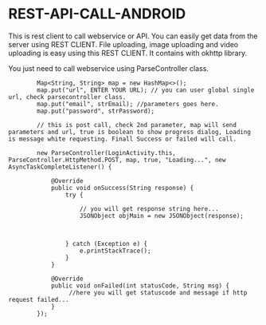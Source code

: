 # REST-API-CALL-ANDROID
This is rest client to call webservice or API. You can easily get data from the server using REST CLIENT. File uploading, image uploading and video uploading is easy using this REST CLIENT. It contains with okhttp library.

You just need to call webservice using ParseController class.

            Map<String, String> map = new HashMap<>();
            map.put("url", ENTER YOUR URL); // you can user global single url, check parsecontroller class.
            map.put("email", strEmail); //parameters goes here.
            map.put("password", strPassword);
            
            // this is post call, check 2nd parameter, map will send parameters and url, true is boolean to show progress dialog, Loading is message white requesting. Finall Success or failed will call.
            
            new ParseController(LoginActivity.this, ParseController.HttpMethod.POST, map, true, "Loading...", new                                AsyncTaskCompleteListener() {

                @Override
                public void onSuccess(String response) {
                    try {
                    
                        // you will get response string here...
                        JSONObject objMain = new JSONObject(response);
                       
                        
                        
                    } catch (Exception e) {
                        e.printStackTrace();
                    }
                }

                @Override
                public void onFailed(int statusCode, String msg) {
                     //here you will get statuscode and message if http request failed...
                }
            });
